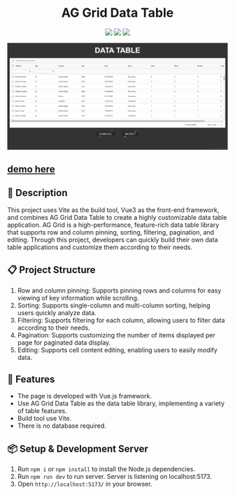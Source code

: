 <h1 align="center">AG Grid Data Table</h1>
<p align="center">
  <img src="https://img.shields.io/badge/npm-v9.5.1-blue" >
  <img src="https://img.shields.io/badge/vue-v3.2.37-green">
  <img src="https://img.shields.io/badge/vite-v3.0.9-yellow">
</p>

![This is the demo page](./preview.jpg)

<h2>
<a href="https://try-ag-grid-data-table.vercel.app/">
 demo here
</a>
</h2>


## 📄 Description

This project uses Vite as the build tool, Vue3 as the front-end framework, and combines AG Grid Data Table to create a highly customizable data table application. AG Grid is a high-performance, feature-rich data table library that supports row and column pinning, sorting, filtering, pagination, and editing. Through this project, developers can quickly build their own data table applications and customize them according to their needs.


## 📋 Project Structure

1. Row and column pinning: Supports pinning rows and columns for easy viewing of key information while scrolling.
2. Sorting: Supports single-column and multi-column sorting, helping users quickly analyze data.
3. Filtering: Supports filtering for each column, allowing users to filter data according to their needs.
4. Pagination: Supports customizing the number of items displayed per page for paginated data display.
5. Editing: Supports cell content editing, enabling users to easily modify data.

## 🚀 Features

- The page is developed with Vue.js framework.
- Use AG Grid Data Table as the data table library, implementing a variety of table features.
- Build tool use Vite.
- There is no database required.


## 📦 Setup & Development Server

1. Run `npm i` or `npm install` to install the Node.js dependencies.
2. Run `npm run dev` to run server. Server is listening on localhost:5173.
3. Open `http://localhost:5173/` in your browser.

